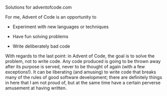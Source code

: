 Solutions for adventofcode.com

For me, Advent of Code is an opportunity to

- Experiment with new languages or techniques

- Have fun solving problems

- Write deliberately bad code

With regards to the last point: in Advent of Code, the goal is to solve the problem, not to write code. Any code produced is going to be thrown away after its purpose is served, never to be thought of again (with a few exceptions!). It can be liberating (and amusing) to write code that breaks many of the rules of good software development; there are definitely things in here that I am not proud of, but at the same time have a certain perverse amusement at having written.